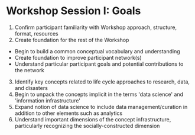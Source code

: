 # Workshop Session I: Goals

1. Confirm participant familiarity with Workshop approach, structure, format, resources
2. Create foundation for the rest of the Workshop
  * Begin to build a common conceptual vocabulary and understanding
  * Create foundation to improve participant network(s)
  * Understand particular participant goals and potential contributions to the network
3. Identify key concepts related to life cycle approaches to research, data, and disasters
4. Begin to unpack the concepts implicit in the terms 'data science' and 'information infrastructure'
5. Expand notion of data science to include data management/curation in addition to other elements such as analytics
6. Understand important dimensions of the concept infrastructure, particularly recognizing the socially-constructed dimension
